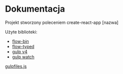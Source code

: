 # Dokumentacja

Projekt stworzony poleceniem create-react-app [nazwa]

Użyte biblioteki:

* [flow-bin](https://github.com/facebook/flow)
* [flow-typed](https://github.com/flowtype/flow-typed)
* [gulp v4](https://github.com/gulpjs/gulp)
* [gulp watch](https://github.com/floatdrop/gulp-watch)

[gulpfiles.js](./gulpfile.js)
